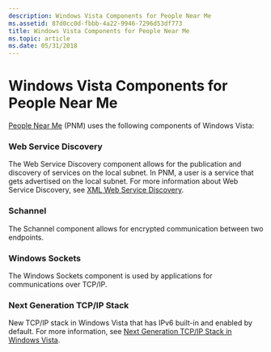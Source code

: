```yaml
---
description: Windows Vista Components for People Near Me
ms.assetid: 87d0cc0d-fbbb-4a22-9946-7296d53df773
title: Windows Vista Components for People Near Me
ms.topic: article
ms.date: 05/31/2018
---
```


# Windows Vista Components for People Near Me

[People Near Me](about-people-near-me.md) (PNM) uses the following components of Windows Vista:

### Web Service Discovery

The Web Service Discovery component allows for the publication and discovery of services on the local subnet. In PNM, a user is a service that gets advertised on the local subnet. For more information about Web Service Discovery, see [XML Web Service Discovery](/previous-versions/dotnet/netframework-4.0/fxx6cfx2(v=vs.100)).

### Schannel

The Schannel component allows for encrypted communication between two endpoints.

### Windows Sockets

The Windows Sockets component is used by applications for communications over TCP/IP.

### Next Generation TCP/IP Stack

New TCP/IP stack in Windows Vista that has IPv6 built-in and enabled by default. For more information, see [Next Generation TCP/IP Stack in Windows Vista](https://www.microsoft.com/technet/itsolutions/network/tcpip/default.mspx).

 

 
